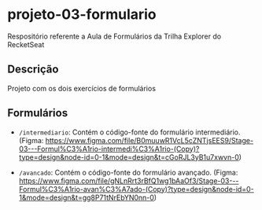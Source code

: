 # projeto-03-formulario

Respositório referente a Aula de Formulários da Trilha Explorer do RecketSeat
## Descrição

Projeto com os dois exercícios de formulários
## Formulários

- `/intermediario`: Contém o código-fonte do formulário intermediário. (Figma: https://www.figma.com/file/B0muuwR1VcL5cZNTjsEES9/Stage-03---Formul%C3%A1rio-intermedi%C3%A1rio-(Copy)?type=design&node-id=0-1&mode=design&t=cGoRJL3yB1u7xwvn-0)

- `/avancado`: Contém o código-fonte do formulário avançado. (Figma: https://www.figma.com/file/gNLnRrt3rBfQ1wg1bAaOf3/Stage-03---Formul%C3%A1rio-avan%C3%A7ado-(Copy)?type=design&node-id=0-1&mode=design&t=gg8P71tNrEbYN0nn-0)
